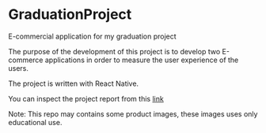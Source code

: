 # GraduationProject

E-commercial application for my graduation project

The purpose of the development of this project is to develop two E-commerce applications in order to measure the user experience of the users.

The project is written with React Native.

You can inspect the project report from this [link](https://github.com/donmezyusuf/GraduationProject/blob/main/Yusuf%20Do%CC%88nmez%20-%20Bitirme%20Projesi%20II%20.pdf)

Note: This repo may contains some product images, these images uses only educational use.
